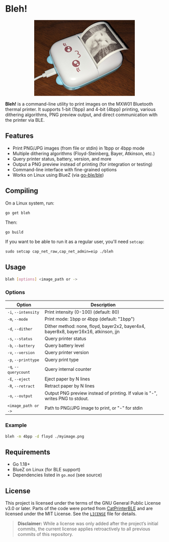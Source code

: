# Bleh!

<p align=center>
<img width=320 src="./demo.jpg"/>
</p>

**Bleh!** is a command-line utility to print images on the MXW01 Bluetooth thermal printer.
It supports 1-bit (1bpp) and 4-bit (4bpp) printing, various dithering algorithms, PNG preview output, and direct communication with the printer via BLE.

## Features

* Print PNG/JPG images (from file or stdin) in 1bpp or 4bpp mode
* Multiple dithering algorithms (Floyd-Steinberg, Bayer, Atkinson, etc.)
* Query printer status, battery, version, and more
* Output a PNG preview instead of printing (for integration or testing)
* Command-line interface with fine-grained options
* Works on Linux using BlueZ (via [go-ble/ble](https://github.com/go-ble/ble))

## Compiling

On a Linux system, run:

```sh
go get bleh
```

Then:

```
go build
```

If you want to be able to run it as a regular user, you'll need `setcap`:

```
sudo setcap cap_net_raw,cap_net_admin=eip ./bleh
```

## Usage

```sh
bleh [options] <image_path or ->
```

### Options

| Option               | Description                                                                         |
| -------------------- | ----------------------------------------------------------------------------------- |
| `-i`, `--intensity`  | Print intensity (0-100) (default: 80)                                               |
| `-m`, `--mode`       | Print mode: 1bpp or 4bpp (default: "1bpp")                                          |
| `-d`, `--dither`     | Dither method: none, floyd, bayer2x2, bayer4x4, bayer8x8, bayer16x16, atkinson, jjn |
| `-s`, `--status`     | Query printer status                                                                |
| `-b`, `--battery`    | Query battery level                                                                 |
| `-v`, `--version`    | Query printer version                                                               |
| `-p`, `--printtype`  | Query print type                                                                    |
| `-q`, `--querycount` | Query internal counter                                                              |
| `-E`, `--eject`      | Eject paper by N lines                                                              |
| `-R`, `--retract`    | Retract paper by N lines                                                            |
| `-o`, `--output`     | Output PNG preview instead of printing. If value is "-", writes PNG to stdout.      |
| `<image_path or ->`  | Path to PNG/JPG image to print, or "-" for stdin                                    |

### Example

```sh
bleh -m 4bpp -d floyd ./myimage.png
```

## Requirements

* Go 1.18+
* BlueZ on Linux (for BLE support)
* Dependencies listed in `go.mod` (see source)

## License

This project is licensed under the terms of the GNU General Public License v3.0 or later.
Parts of the code were ported from [CatPrinterBLE](https://github.com/MaikelChan/CatPrinterBLE) and are licensed under the MIT License.
See the [`LICENSE`](./LICENSE) file for details.

> **Disclaimer:**
> While a license was only added after the project’s initial commits, the current license applies retroactively to all previous commits of this repository.
